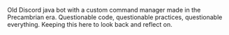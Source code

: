Old Discord java bot with a custom command manager made in the Precambrian era. Questionable code, questionable practices, questionable everything. Keeping this here to look back and reflect on.
